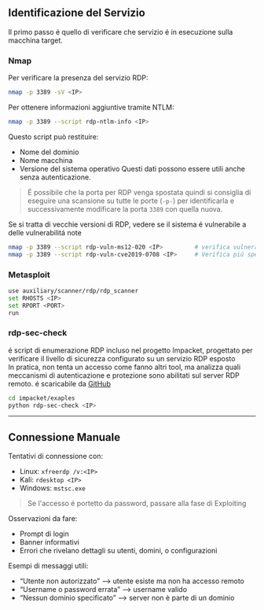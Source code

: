 ## Identificazione del Servizio
Il primo passo é quello di verificare che servizio é in esecuzione sulla macchina target.
### Nmap
Per verificare la presenza del servizio RDP:
```bash
nmap -p 3389 -sV <IP>
```
Per ottenere informazioni aggiuntive tramite NTLM:
```bash
nmap -p 3389 --script rdp-ntlm-info <IP>
```
Questo script può restituire:
- Nome del dominio
- Nome macchina
- Versione del sistema operativo
Questi dati possono essere utili anche senza autenticazione.
> É possibile che la porta per RDP venga spostata quindi si consiglia di eseguire una scansione su tutte le porte (`-p-`) per identificarla e successivamente modificare la porta `3389` con quella nuova.

Se si tratta di vecchie versioni di RDP, vedere se il sistema é vulnerabile a delle vulnerabilitá note
```bash
nmap -p 3389 --script rdp-vuln-ms12-020 <IP>         # verifica vulnerabilitá BlueKeep
nmap -p 3389 --script rdp-vuln-cve2019-0708 <IP>     # Verifica piú specifica per BlueKeep
```
### Metasploit
```bash
use auxiliary/scanner/rdp/rdp_scanner
set RHOSTS <IP>
set RPORT <PORT>
run
```
### rdp-sec-check
é script di enumerazione RDP incluso nel progetto Impacket, progettato per verificare il livello di sicurezza configurato su un servizio RDP esposto <br>
In pratica, non tenta un accesso come fanno altri tool, ma analizza quali meccanismi di autenticazione e protezione sono abilitati sul server RDP remoto.
é scaricabile da <a href="https://github.com/fortra/impacket">GitHub</a>
```bash
cd impacket/exaples
python rdp-sec-check <IP>
```

---

## Connessione Manuale
Tentativi di connessione con:
- Linux: `xfreerdp /v:<IP>`
- Kali: `rdesktop <IP>`
- Windows: `mstsc.exe`
> Se l'accesso é portetto da password, passare alla fase di Exploiting

Osservazioni da fare:
- Prompt di login
- Banner informativi
- Errori che rivelano dettagli su utenti, domini, o configurazioni

Esempi di messaggi utili:
- “Utente non autorizzato” ⟶ utente esiste ma non ha accesso remoto
- “Username o password errata” ⟶ username valido
- “Nessun dominio specificato” ⟶ server non è parte di un dominio

